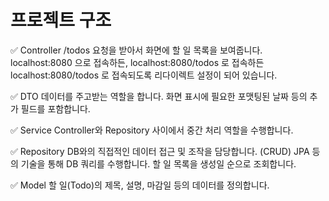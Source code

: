 # 프로젝트 구조

✅ Controller
/todos 요청을 받아서 화면에 할 일 목록을 보여줍니다.
localhost:8080 으로 접속하든, localhost:8080/todos 로 접속하든 localhost:8080/todos 로 접속되도록 리다이렉트 설정이 되어 있습니다.

✅ DTO
데이터를 주고받는 역할을 합니다.
화면 표시에 필요한 포맷팅된 날짜 등의 추가 필드를 포함합니다.

✅ Service
Controller와 Repository 사이에서 중간 처리 역할을 수행합니다.

✅ Repository
DB와의 직접적인 데이터 접근 및 조작을 담당합니다. (CRUD)
JPA 등의 기술을 통해 DB 쿼리를 수행합니다.
할 일 목록을 생성일 순으로 조회합니다.

✅ Model
할 일(Todo)의 제목, 설명, 마감일 등의 데이터를 정의합니다.
